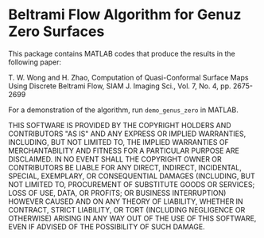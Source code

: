 # Beltrami Flow Algorithm for Genuz Zero Surfaces

This package contains MATLAB codes that produce the results in the following paper:

T. W. Wong and H. Zhao, Computation of Quasi-Conformal Surface Maps Using Discrete Beltrami Flow, SIAM J. Imaging Sci., Vol. 7, No. 4, pp. 2675-2699

For a demonstration of the algorithm, run `demo_genus_zero` in MATLAB.

THIS SOFTWARE IS PROVIDED BY THE COPYRIGHT HOLDERS AND CONTRIBUTORS "AS IS"
AND ANY EXPRESS OR IMPLIED WARRANTIES, INCLUDING, BUT NOT LIMITED TO, THE
IMPLIED WARRANTIES OF MERCHANTABILITY AND FITNESS FOR A PARTICULAR PURPOSE
ARE DISCLAIMED. IN NO EVENT SHALL THE COPYRIGHT OWNER OR CONTRIBUTORS BE
LIABLE FOR ANY DIRECT, INDIRECT, INCIDENTAL, SPECIAL, EXEMPLARY, OR
CONSEQUENTIAL DAMAGES (INCLUDING, BUT NOT LIMITED TO, PROCUREMENT OF
SUBSTITUTE GOODS OR SERVICES; LOSS OF USE, DATA, OR PROFITS; OR BUSINESS
INTERRUPTION) HOWEVER CAUSED AND ON ANY THEORY OF LIABILITY, WHETHER IN
CONTRACT, STRICT LIABILITY, OR TORT (INCLUDING NEGLIGENCE OR OTHERWISE)
ARISING IN ANY WAY OUT OF THE USE OF THIS SOFTWARE, EVEN IF ADVISED OF THE
POSSIBILITY OF SUCH DAMAGE.
